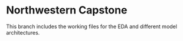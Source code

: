 # Northwestern Capstone

This branch includes the working files for the EDA and different model architectures.
